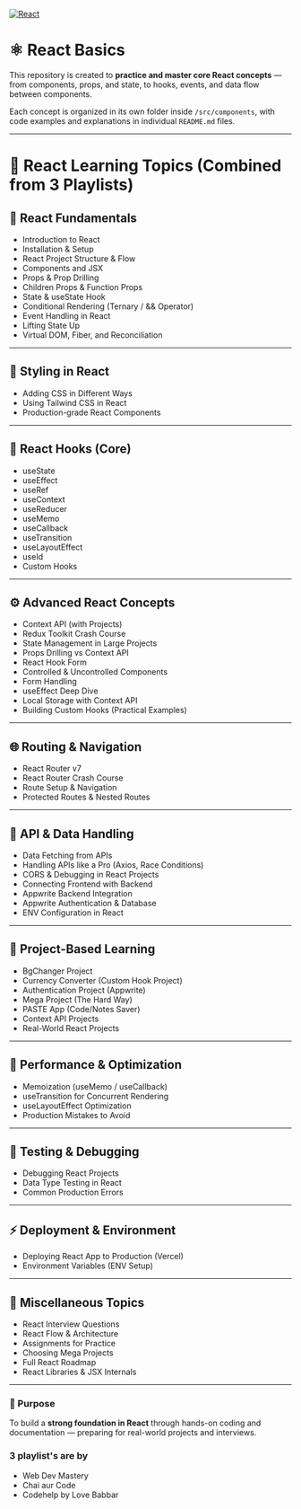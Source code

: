 [![React](https://img.shields.io/badge/React-19.2.0-blue?logo=react)](https://react.dev)

# ⚛️ React Basics

This repository is created to **practice and master core React concepts** — from components, props, and state, to hooks, events, and data flow between components.

Each concept is organized in its own folder inside `/src/components`, with code examples and explanations in individual `README.md` files.

---

# 🧠 React Learning Topics (Combined from 3 Playlists)

## 🎯 React Fundamentals

- Introduction to React
- Installation & Setup
- React Project Structure & Flow
- Components and JSX
- Props & Prop Drilling
- Children Props & Function Props
- State & useState Hook
- Conditional Rendering (Ternary / && Operator)
- Event Handling in React
- Lifting State Up
- Virtual DOM, Fiber, and Reconciliation

---

## 🎨 Styling in React

- Adding CSS in Different Ways
- Using Tailwind CSS in React
- Production-grade React Components

---

## 🧩 React Hooks (Core)

- useState
- useEffect
- useRef
- useContext
- useReducer
- useMemo
- useCallback
- useTransition
- useLayoutEffect
- useId
- Custom Hooks

---

## ⚙️ Advanced React Concepts

- Context API (with Projects)
- Redux Toolkit Crash Course
- State Management in Large Projects
- Props Drilling vs Context API
- React Hook Form
- Controlled & Uncontrolled Components
- Form Handling
- useEffect Deep Dive
- Local Storage with Context API
- Building Custom Hooks (Practical Examples)

---

## 🌐 Routing & Navigation

- React Router v7
- React Router Crash Course
- Route Setup & Navigation
- Protected Routes & Nested Routes

---

## 🔗 API & Data Handling

- Data Fetching from APIs
- Handling APIs like a Pro (Axios, Race Conditions)
- CORS & Debugging in React Projects
- Connecting Frontend with Backend
- Appwrite Backend Integration
- Appwrite Authentication & Database
- ENV Configuration in React

---

## 🚀 Project-Based Learning

- BgChanger Project
- Currency Converter (Custom Hook Project)
- Authentication Project (Appwrite)
- Mega Project (The Hard Way)
- PASTE App (Code/Notes Saver)
- Context API Projects
- Real-World React Projects

---

## 🧰 Performance & Optimization

- Memoization (useMemo / useCallback)
- useTransition for Concurrent Rendering
- useLayoutEffect Optimization
- Production Mistakes to Avoid

---

## 🧪 Testing & Debugging

- Debugging React Projects
- Data Type Testing in React
- Common Production Errors

---

## ⚡ Deployment & Environment

- Deploying React App to Production (Vercel)
- Environment Variables (ENV Setup)

---

## 🧭 Miscellaneous Topics

- React Interview Questions
- React Flow & Architecture
- Assignments for Practice
- Choosing Mega Projects
- Full React Roadmap
- React Libraries & JSX Internals

---

### 🚀 Purpose

To build a **strong foundation in React** through hands-on coding and documentation — preparing for real-world projects and interviews.

### 3 playlist's are by

- Web Dev Mastery
- Chai aur Code
- Codehelp by Love Babbar
